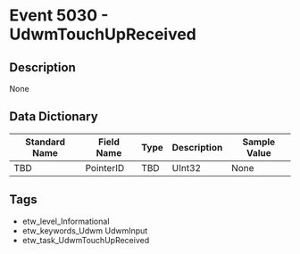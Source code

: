# Event 5030 - UdwmTouchUpReceived

## Description
None

## Data Dictionary
|Standard Name|Field Name|Type|Description|Sample Value|
|---|---|---|---|---|
|TBD|PointerID|TBD|UInt32|None|None|

## Tags
* etw_level_Informational
* etw_keywords_Udwm UdwmInput
* etw_task_UdwmTouchUpReceived